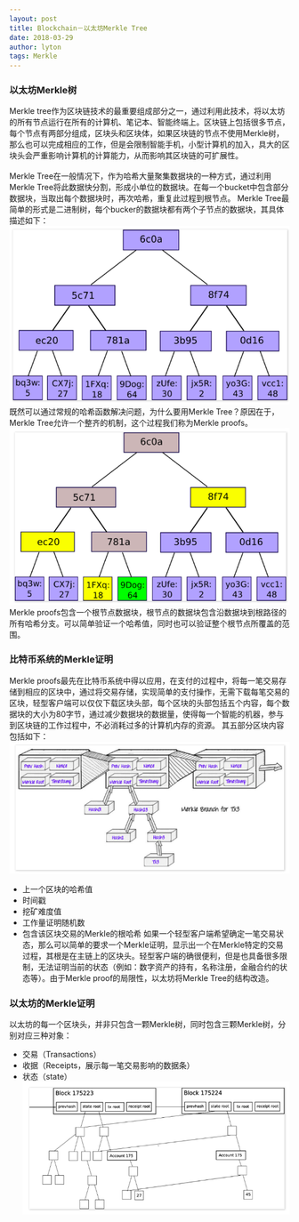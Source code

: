 ```yaml
---
layout: post
title: Blockchain－以太坊Merkle Tree
date: 2018-03-29
author: lyton
tags: Merkle
---
```

### 以太坊Merkle树
Merkle tree作为区块链技术的最重要组成部分之一，通过利用此技术，将以太坊的所有节点运行在所有的计算机、笔记本、智能终端上。区块链上包括很多节点，每个节点有两部分组成，区块头和区块体，如果区块链的节点不使用Merkle树，那么也可以完成相应的工作，但是会限制智能手机，小型计算机的加入，具大的区块头会严重影响计算机的计算能力，从而影响其区块链的可扩展性。<br><br>
Merkle Tree在一般情况下，作为哈希大量聚集数据块的一种方式，通过利用Merkle Tree将此数据快分割，形成小单位的数据块。在每一个bucket中包含部分数据块，当取出每个数据块时，再次哈希，重复此过程到根节点。
Merkle Tree最简单的形式是二进制树，每个bucker的数据块都有两个子节点的数据块，其具体描述如下：
![avatar](/assets/img/merkletree.png)
既然可以通过常规的哈希函数解决问题，为什么要用Merkle Tree？原因在于，Merkle Tree允许一个整齐的机制，这个过程我们称为Merkle proofs。
![avatar](/assets/img/merkleproof.png)
Merkle proofs包含一个根节点数据块，根节点的数据块包含沿数据块到根路径的所有哈希分支。可以简单验证一个哈希值，同时也可以验证整个根节点所覆盖的范围。

### 比特币系统的Merkle证明
Merkle proofs最先在比特币系统中得以应用，在支付的过程中，将每一笔交易存储到相应的区块中，通过将交易存储，实现简单的支付操作，无需下载每笔交易的区块，轻型客户端可以仅仅下载区块头部，每个区块的头部包括五个内容，每个数据块的大小为80字节，通过减少数据块的数据量，使得每一个智能的机器，参与到区块链的工作过程中，不必消耗过多的计算机内存的资源。
其五部分区块内容包括如下：
![avatar](/assets/img/bitcoinsystem.png)

* 上一个区块的哈希值
* 时间戳
* 挖矿难度值
* 工作量证明随机数
* 包含该区块交易的Merkle的根哈希
如果一个轻型客户端希望确定一笔交易状态，那么可以简单的要求一个Merkle证明，显示出一个在Merkle特定的交易过程，其根是在主链上的区块头。轻型客户端的确很便利，但是也具备很多限制，无法证明当前的状态（例如：数字资产的持有，名称注册，金融合约的状态等）。由于Merkle proof的局限性，以太坊将Merkle Tree的结构改造。

### 以太坊的Merkle证明
以太坊的每一个区块头，并非只包含一颗Merkle树，同时包含三颗Merkle树，分别对应三种对象：
* 交易（Transactions）
* 收据（Receipts，展示每一笔交易影响的数据条）
* 状态（state）
![avatar](/assets/img/ethereummerkle.png)
